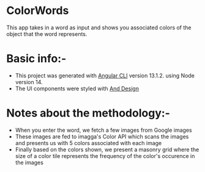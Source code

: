 # ColorWords

This app takes in a word as input and shows you associated colors of the object that the word represents.

# Basic info:-

- This project was generated with [Angular CLI](https://github.com/angular/angular-cli) version 13.1.2. using Node version 14.
- The UI components were styled with [And Design](https://ant.design/)

# Notes about the methodology:-

- When you enter the word, we fetch a few images from Google images
- These images are fed to imagga's Color API which scans the images and presents us with 5 colors associated with each image
- Finally based on the colors shown, we present a masonry grid where the size of a color tile represents the frequency of the color's occurence in the images
